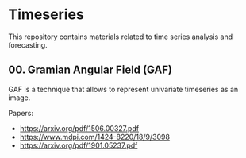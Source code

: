 # Timeseries

This repository contains materials related to time series analysis and forecasting.

## 00. Gramian Angular Field (GAF)

  GAF is a technique that allows to represent univariate timeseries as an image.

  Papers:
  * https://arxiv.org/pdf/1506.00327.pdf
  * https://www.mdpi.com/1424-8220/18/9/3098
  * https://arxiv.org/pdf/1901.05237.pdf
